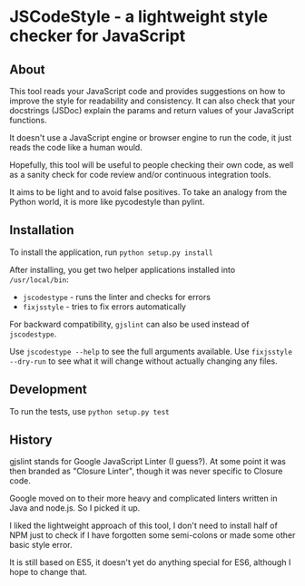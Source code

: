 # JSCodeStyle - a lightweight style checker for JavaScript

## About

This tool reads your JavaScript code and provides suggestions on how
to improve the style for readability and consistency. It can also
check that your docstrings (JSDoc) explain the params and return
values of your JavaScript functions.

It doesn't use a JavaScript engine or browser engine to run the code,
it just reads the code like a human would.

Hopefully, this tool will be useful to people checking their own code,
as well as a sanity check for code review and/or continuous
integration tools.

It aims to be light and to avoid false positives. To take an analogy
from the Python world, it is more like pycodestyle than pylint.

## Installation

To install the application, run `python setup.py install`

After installing, you get two helper applications installed into `/usr/local/bin`:

* `jscodestype` - runs the linter and checks for errors
* `fixjsstyle` - tries to fix errors automatically

For backward compatibility, `gjslint` can also be used instead of
`jscodestype`.

Use `jscodestype --help` to see the full arguments available. Use
`fixjsstyle --dry-run` to see what it will change without actually
changing any files.

## Development

To run the tests, use `python setup.py test`

## History

gjslint stands for Google JavaScript Linter (I guess?). At some point
it was then branded as "Closure Linter", though it was never specific
to Closure code.

Google moved on to their more heavy and complicated linters written in
Java and node.js. So I picked it up.

I liked the lightweight approach of this tool, I don't need to install
half of NPM just to check if I have forgotten some semi-colons or made
some other basic style error.

It is still based on ES5, it doesn't yet do anything special for ES6,
although I hope to change that.
